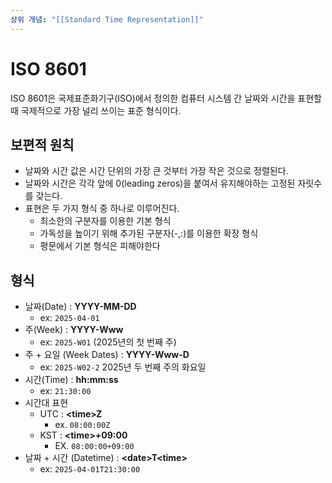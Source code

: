 ```yaml
---
상위 개념: "[[Standard Time Representation]]"
---
```

# ISO 8601
ISO 8601은 국제표준화기구(ISO)에서 정의한 컴퓨터 시스템 간 날짜와 시간을 표현할 때 국제적으로 가장 널리 쓰이는 표준 형식이다.

## 보편적 원칙
* 날짜와 시간 값은 시간 단위의 가장 큰 것부터 가장 작은 것으로 정렬된다. 
* 날짜와 시간은 각각 앞에 0(leading zeros)을 붙여서 유지해야하는 고정된 자릿수를 갖는다.
* 표현은 두 가지 형식 중 하나로 이루어진다.
	* 최소한의 구분자를 이용한 기본 형식
	* 가독성을 높이기 위해 추가된 구분자(-,:)를 이용한 확장 형식
	* 평문에서 기본 형식은 피해야한다

## 형식
* 날짜(Date) : **YYYY-MM-DD**
	* ex: `2025-04-01`
* 주(Week) : **YYYY-Www**
	* ex: `2025-W01` (2025년의 첫 번째 주)
* 주 + 요일 (Week Dates) : **YYYY-Www-D**
	* ex: `2025-W02-2` 2025년 두 번째 주의 화요일
* 시간(Time) : **hh:mm:ss**
	* ex: `21:30:00`
* 시간대 표현
	* UTC : **\<time>Z**
		* ex. `08:00:00Z`
	* KST : **\<time>+09:00**
		* EX. `08:00:00+09:00` 
* 날짜 + 시간 (Datetime) : **\<date>T\<time>**
	* ex: `2025-04-01T21:30:00`

